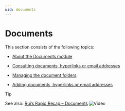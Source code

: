 ```yaml
---
uid: documents
---
```


# Documents

This section consists of the following topics:

- [About the Documents module](xref:About_the_Documents_module)

- [Consulting documents, hyperlinks or email addresses](xref:Consulting_documents_hyperlinks_or_email_addresses)

- [Managing the document folders](xref:Managing_the_document_folders)

- [Adding documents, hyperlinks or email addresses](xref:Adding_documents_hyperlinks_or_email_addresses)

> [!TIP]
> See also:
> [Rui’s Rapid Recap – Documents](https://community.dataminer.services/video/ruis-rapid-recap-documents/) ![Video](~/user-guide/images/video_Duo.png)
